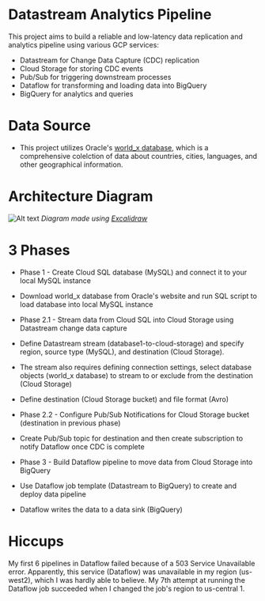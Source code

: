 # Datastream Analytics Pipeline 
This project aims to build a reliable and low-latency data replication and analytics pipeline using various GCP services: 
* Datastream for Change Data Capture (CDC) replication
* Cloud Storage for storing CDC events
* Pub/Sub for triggering downstream processes
* Dataflow for transforming and loading data into BigQuery
* BigQuery for analytics and queries

# Data Source 
* This project utilizes Oracle's [world_x database](https://docs.oracle.com/cd/E17952_01/mysql-8.0-en/mysql-shell-tutorial-javascript-download.html), which is a comprehensive colelction of data about countries, cities, languages, and other geographical information. 

# Architecture Diagram 
![Alt text](https://github.com/rojerdu-dev/Global-Language-Rankings/blob/main/GCP%20Proj1%20-%20Architecture%20Diagram.png?raw=true)
_Diagram made using [Excalidraw](https://excalidraw.com/)_

# 3 Phases 
* Phase 1 - Create Cloud SQL database (MySQL) and connect it to your local MySQL instance
* Download world_x database from Oracle's website and run SQL script to load database into local MySQL instance

* Phase 2.1 - Stream data from Cloud SQL into Cloud Storage using Datastream change data capture
* Define Datastream stream (database1-to-cloud-storage) and specify region, source type (MySQL), and destination (Cloud Storage).
* The stream also requires defining connection settings, select database objects (world_x database) to stream to or exclude from the destination (Cloud Storage)
* Define destination (Cloud Storage bucket) and file format (Avro)

* Phase 2.2 - Configure Pub/Sub Notifications for Cloud Storage bucket (destination in previous phase)
* Create Pub/Sub topic for destination and then create subscription to notify Dataflow once CDC is complete

* Phase 3 - Build Dataflow pipeline to move data from Cloud Storage into BigQuery
* Use Dataflow job template (Datastream to BigQuery) to create and deploy data pipeline 
* Dataflow writes the data to a data sink (BigQuery)

# Hiccups 
My first 6 pipelines in Dataflow failed because of a 503 Service Unavailable error. 
Apparently, this service (Dataflow) was unavailable in my region (us-west2), which I was hardly able to believe. 
My 7th attempt at running the Dataflow job succeeded when I changed the job's region to us-central 1.


